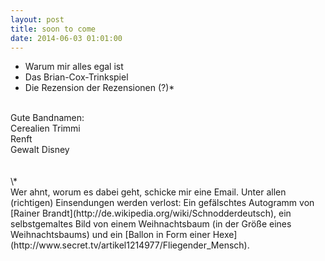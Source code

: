 ```yaml
---
layout: post
title: soon to come
date: 2014-06-03 01:01:00
---
```


- Warum mir alles egal ist<br>
- Das Brian-Cox-Trinkspiel<br>
- Die Rezension der Rezensionen (?)\*<br>
<br>
Gute Bandnamen:<br>
Cerealien Trimmi<br>
Renft<br>
Gewalt Disney<br>
<br>
<br>
\*<br>Wer ahnt, worum es dabei geht, schicke mir eine Email. Unter allen (richtigen) Einsendungen werden verlost: Ein gefälschtes Autogramm von [Rainer Brandt](http://de.wikipedia.org/wiki/Schnodderdeutsch), ein selbstgemaltes Bild von einem Weihnachtsbaum (in der Größe eines Weihnachtsbaums) und ein [Ballon in Form einer Hexe](http://www.secret.tv/artikel1214977/Fliegender_Mensch).
